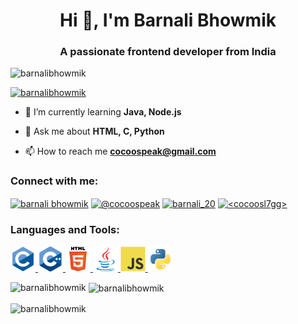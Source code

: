 <h1 align="center">Hi 👋, I'm Barnali Bhowmik</h1>
<h3 align="center">A passionate frontend developer from India</h3>

<p align="left"> <img src="https://komarev.com/ghpvc/?username=barnalibhowmik&label=Profile%20views&color=0e75b6&style=flat" alt="barnalibhowmik" /> </p>

<p align="left"> <a href="https://github.com/ryo-ma/github-profile-trophy"><img src="https://github-profile-trophy.vercel.app/?username=barnalibhowmik" alt="barnalibhowmik" /></a> </p>

- 🌱 I’m currently learning **Java, Node.js**

- 💬 Ask me about **HTML, C, Python**

- 📫 How to reach me **cocoospeak@gmail.com**

<h3 align="left">Connect with me:</h3>
<p align="left">
<a href="https://linkedin.com/in/barnali bhowmik" target="blank"><img align="center" src="https://raw.githubusercontent.com/rahuldkjain/github-profile-readme-generator/master/src/images/icons/Social/linked-in-alt.svg" alt="barnali bhowmik" height="30" width="40" /></a>
<a href="https://medium.com/@cocoospeak" target="blank"><img align="center" src="https://raw.githubusercontent.com/rahuldkjain/github-profile-readme-generator/master/src/images/icons/Social/medium.svg" alt="@cocoospeak" height="30" width="40" /></a>
<a href="https://www.leetcode.com/barnali_20" target="blank"><img align="center" src="https://raw.githubusercontent.com/rahuldkjain/github-profile-readme-generator/master/src/images/icons/Social/leet-code.svg" alt="barnali_20" height="30" width="40" /></a>
<a href="https://auth.geeksforgeeks.org/user/<cocoosl7gg>" target="blank"><img align="center" src="https://raw.githubusercontent.com/rahuldkjain/github-profile-readme-generator/master/src/images/icons/Social/geeks-for-geeks.svg" alt="<cocoosl7gg>" height="30" width="40" /></a>
</p>

<h3 align="left">Languages and Tools:</h3>
<p align="left"> <a href="https://www.cprogramming.com/" target="_blank" rel="noreferrer"> <img src="https://raw.githubusercontent.com/devicons/devicon/master/icons/c/c-original.svg" alt="c" width="40" height="40"/> </a> <a href="https://www.w3schools.com/cpp/" target="_blank" rel="noreferrer"> <img src="https://raw.githubusercontent.com/devicons/devicon/master/icons/cplusplus/cplusplus-original.svg" alt="cplusplus" width="40" height="40"/> </a> <a href="https://www.w3.org/html/" target="_blank" rel="noreferrer"> <img src="https://raw.githubusercontent.com/devicons/devicon/master/icons/html5/html5-original-wordmark.svg" alt="html5" width="40" height="40"/> </a> <a href="https://www.java.com" target="_blank" rel="noreferrer"> <img src="https://raw.githubusercontent.com/devicons/devicon/master/icons/java/java-original.svg" alt="java" width="40" height="40"/> </a> <a href="https://developer.mozilla.org/en-US/docs/Web/JavaScript" target="_blank" rel="noreferrer"> <img src="https://raw.githubusercontent.com/devicons/devicon/master/icons/javascript/javascript-original.svg" alt="javascript" width="40" height="40"/> </a> <a href="https://www.python.org" target="_blank" rel="noreferrer"> <img src="https://raw.githubusercontent.com/devicons/devicon/master/icons/python/python-original.svg" alt="python" width="40" height="40"/> </a> </p>

<p><img align="left" src="https://github-readme-stats.vercel.app/api/top-langs?username=barnalibhowmik&show_icons=true&locale=en&layout=compact" alt="barnalibhowmik" /></p>

<p>&nbsp;<img align="center" src="https://github-readme-stats.vercel.app/api?username=barnalibhowmik&show_icons=true&locale=en" alt="barnalibhowmik" /></p>

<p><img align="center" src="https://github-readme-streak-stats.herokuapp.com/?user=barnalibhowmik&" alt="barnalibhowmik" /></p>
